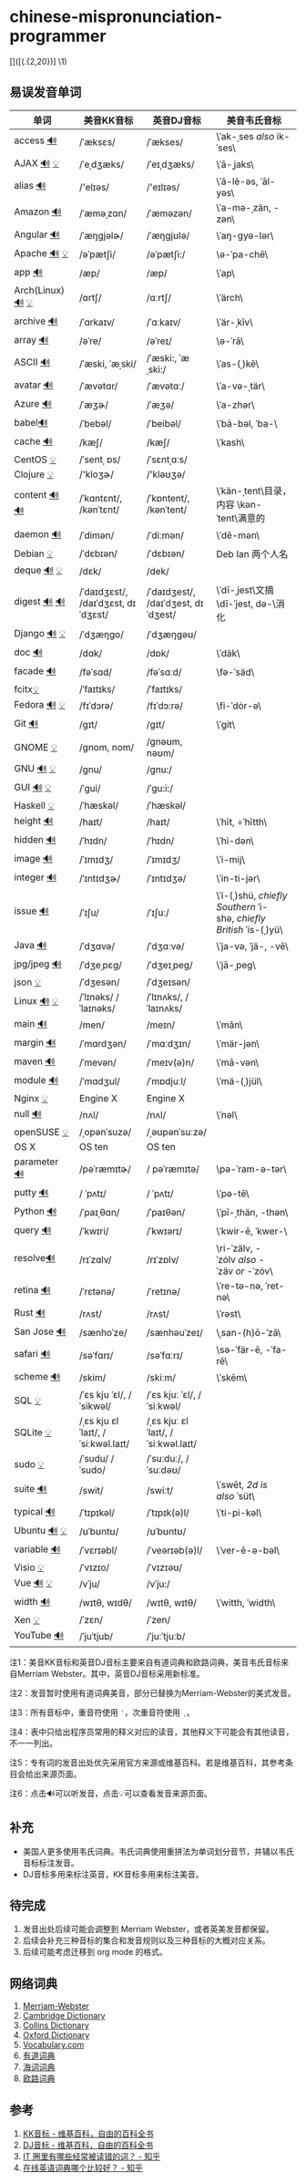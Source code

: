 # chinese-mispronunciation-programmer
[]([(.{2,20})] \1)

## 易误发音单词

| 单词                                       | 美音KK音标                              | 英音DJ音标                               | 美音韦氏音标                                   |
| ---------------------------------------- | ----------------------------------- | ------------------------------------ | ---------------------------------------- |
| access [🔊](http://dict.youdao.com/dictvoice?audio=access&type=2) | /ˈæksɛs/                            | /ˈækses/                             | \ˈak-ˌses *also* ik-ˈses\                |
| AJAX [🔊](http://dict.youdao.com/dictvoice?audio=AJAX&type=2) [💡](https://en.wikipedia.org/wiki/Ajax_(programming)) | /ˈeˌdʒæks/                          | /ˈeɪˌdʒæks/                          | \ˈā-ˌjaks\                               |
| alias [🔊](https://www.merriam-webster.com/dictionary/alias?pronunciation&lang=en_us&dir=a&file=alias001) | /'elɪəs/                            | /'eɪlɪəs/                            | \ˈā-lē-əs, ˈāl-yəs\                      |
| Amazon [🔊](https://www.merriam-webster.com/dictionary/amazon?pronunciation&lang=en_us&dir=a&file=amazon01) | /ˈæməˌzɑn/                          | /ˈæməzən/                            | \ˈa-mə-ˌzän, -zən\                       |
| Angular [🔊](http://dict.youdao.com/dictvoice?audio=Angular&type=2) | /ˈæŋɡjəlɚ/                          | /ˈæŋgjʊlə/                           | \ˈaŋ-gyə-lər\                            |
| Apache [🔊](http://dict.youdao.com/dictvoice?audio=Apache&type=2) [💡](https://en.wikipedia.org/wiki/Apache_HTTP_Server) | /əˈpætʃi/                           | /əˈpætʃi:/                           | \ə-ˈpa-chē\                              |
| app [🔊](http://dict.youdao.com/dictvoice?audio=app&type=2) | /æp/                                | /æp/                                 | \ˈap\                                    |
| Arch(Linux) [🔊](https://www.merriam-webster.com/dictionary/arch?pronunciation&lang=en_us&dir=a&file=arch0001) [💡](https://en.wikipedia.org/wiki/Arch_Linux) | /ɑrtʃ/                              | /ɑːrtʃ/                              | \ˈärch\                                  |
| archive [🔊](http://dict.youdao.com/dictvoice?audio=archive&type=2) | /ˈɑrkaɪv/                           | /ˈɑːkaɪv/                            | \ˈär-ˌkīv\                               |
| array [🔊](http://dict.youdao.com/dictvoice?audio=array&type=2) | /əˈre/                              | /əˈreɪ/                              | \ə-ˈrā\                                  |
| ASCII [🔊](https://www.merriam-webster.com/dictionary/ASCII) | /ˈæski, ˈæˌski/                     | /ˈæski:, ˈæˌski:/                    | \ˈas-(ˌ)kē\                              |
| avatar [🔊](http://dict.youdao.com/dictvoice?audio=avatar&type=2) | /ˈævətɑr/                           | /ˈævətɑː/                            | \ˈa-və-ˌtär\                             |
| Azure [🔊](http://dict.youdao.com/dictvoice?audio=azure&type=2) | /ˈæʒɚ/                              | /ˈæʒə/                               | \ˈa-zhər\                                |
| babel[🔊](https://www.merriam-webster.com/dictionary/Babel?pronunciation&lang=en_us&dir=b&file=babel002) | /ˈbebəl/                            | /ˈbeibəl/                            | \ˈbā-bəl, ˈba-\                          |
| cache [🔊](http://dict.youdao.com/dictvoice?audio=cache&type=2) | /kæʃ/                               | /kæʃ/                                | \ˈkash\                                  |
| CentOS [💡](https://en.wikipedia.org/wiki/CentOS) | /ˈsentˌ ɒs/                         | /ˈsɛntˌɑːs/                          |                                          |
| Clojure [💡](https://en.wikipedia.org/wiki/Clojure) | /'kloʒɚ/                            | /'kləʊʒə/                            |                                          |
| content [🔊](https://www.merriam-webster.com/dictionary/content?pronunciation&lang=en_us&dir=c&file=conten04) [🔊](https://www.merriam-webster.com/dictionary/content?pronunciation&lang=en_us&dir=c&file=conten03) | /ˈkɑntɛnt/, /kənˈtɛnt/              | /ˈkɒntent/, /kənˈtent/               | \ˈkän-ˌtent\目录，内容  \kən-ˈtent\满意的        |
| daemon [🔊](https://www.merriam-webster.com/dictionary/demon?pronunciation&lang=en_us&dir=d&file=demon001) | /ˈdimən/                            | /ˈdiːmən/                            | \ˈdē-mən\                                |
| Debian [💡](https://en.wikipedia.org/wiki/Debian) | /ˈdɛbɪən/                           | /ˈdɛbɪən/                            | Deb Ian 两个人名                             |
| deque [🔊](http://dict.youdao.com/dictvoice?audio=deque&type=2) [💡](https://en.wikipedia.org/wiki/Double-ended_queue) | /dɛk/                               | /dek/                                |                                          |
| digest [🔊](https://www.merriam-webster.com/dictionary/digest?pronunciation&lang=en_us&dir=d&file=digest01) [🔊](https://www.merriam-webster.com/dictionary/digest?pronunciation&lang=en_us&dir=d&file=digest02) | /ˈdaɪdʒɛst/, /daɪˈdʒɛst, dɪˈdʒɛst/  | /ˈdaɪdʒest/, /daɪˈdʒest, dɪˈdʒest/   | \ˈdī-ˌjest\文摘  \dī-ˈjest, də-\消化         |
| Django [🔊](http://dict.youdao.com/dictvoice?audio=Django&type=2) [💡](https://en.wikipedia.org/wiki/Django_(web_framework)) | /ˈdʒæŋɡo/                           | /ˈdʒæŋɡəʊ/                           |                                          |
| doc [🔊](http://dict.youdao.com/dictvoice?audio=doc&type=2) | /dɑk/                               | /dɒk/                                | \ˈdäk\                                   |
| facade [🔊](http://dict.youdao.com/dictvoice?audio=facade&type=2) | /fəˈsɑd/                            | /fəˈsɑːd/                            | \fə-ˈsäd\                                |
| fcitx[💡](https://fcitx-im.org/wiki/Fcitx) | /ˈfaɪtɪks/                          | /ˈfaɪtɪks/                           |                                          |
| Fedora [🔊](https://www.merriam-webster.com/dictionary/fedora?pronunciation&lang=en_us&dir=f&file=fedora01) [💡](https://en.wikipedia.org/wiki/Fedora_(operating_system)) | /fɪˈdɔrə/                           | /fɪˈdɔ:rə/                           | \fi-ˈdȯr-ə\                             |
| Git [🔊](http://dict.youdao.com/dictvoice?audio=git&type=2) | /ɡɪt/                               | /ɡɪt/                                | \ˈgit\                                   |
| GNOME [💡](https://en.wikipedia.org/wiki/GNOME) | /ɡnom, nom/                         | /ɡnəʊm, nəʊm/                        |                                          |
| GNU [🔊](http://dict.youdao.com/dictvoice?audio=GNU&type=2) [💡](https://www.gnu.org/) | /ɡnu/                               | /ɡnu:/                               |                                          |
| GUI [🔊](http://dict.youdao.com/dictvoice?audio=GUI&type=2) [💡](https://en.wikipedia.org/wiki/Graphical_user_interface) | /ˈɡui/                              | /ˈɡu:i:/                             |                                          |
| Haskell [💡](https://en.wikipedia.org/wiki/Haskell_(programming_language)) | /ˈhæskəl/                           | /ˈhæskəl/                            |                                          |
| height [🔊](http://dict.youdao.com/dictvoice?audio=height&type=2) | /haɪt/                              | /haɪt/                               | \ˈhīt, ÷ˈhītth\                          |
| hidden [🔊](http://dict.youdao.com/dictvoice?audio=hidden&type=2) | /ˈhɪdn/                             | /ˈhɪdn/                              | \ˈhi-dən\                                |
| image [🔊](http://dict.youdao.com/dictvoice?audio=image&type=2) | /ˈɪmɪdʒ/                            | /ˈɪmɪdʒ/                             | \ˈi-mij\                                 |
| integer [🔊](http://dict.youdao.com/dictvoice?audio=integer&type=2) | /ˈɪntɪdʒɚ/                          | /ˈɪntɪdʒə/                           | \ˈin-ti-jər\                             |
| issue [🔊](http://dict.youdao.com/dictvoice?audio=issue&type=2) | /ˈɪʃu/                              | /ˈɪʃuː/                              | \ˈi-(ˌ)shü, *chiefly Southern* ˈi-shə, *chiefly British* ˈis-(ˌ)yü\ |
| Java [🔊](http://dict.youdao.com/dictvoice?audio=java&type=2) | /ˈdʒɑvə/                            | /ˈdʒɑːvə/                            | \ˈja-və, ˈjä-, -vē\                      |
| jpg/jpeg [🔊](http://dict.youdao.com/dictvoice?audio=JPEG&type=2) | /ˈdʒeˌpɛg/                          | /ˈdʒeɪˌpeɡ/                          | \ˈjā-ˌpeg\                               |
| json [💡](https://en.wikipedia.org/wiki/JSON) | /ˈdʒesən/                           | /ˈdʒeɪsən/                           |                                          |
| Linux [🔊](http://dict.youdao.com/dictvoice?audio=linux&type=2) [💡](https://en.wikipedia.org/wiki/Linux) | /ˈlɪnəks/ /ˈlaɪnəks/                | /ˈlɪnʌks/, /ˈlaɪnʌks/                |                                          |
| main [🔊](http://dict.youdao.com/dictvoice?audio=main&type=2) | /men/                               | /meɪn/                               | \ˈmān\                                   |
| margin [🔊](http://dict.youdao.com/dictvoice?audio=margin&type=2) | /ˈmɑrdʒən/                          | /ˈmɑːdʒɪn/                           | \ˈmär-jən\                               |
| maven [🔊](http://dict.youdao.com/dictvoice?audio=maven&type=2) | /ˈmevən/                            | /ˈmeɪv(ə)n/                          | \ˈmā-vən\                                |
| module [🔊](http://dict.youdao.com/dictvoice?audio=module&type=2) | /ˈmɑdʒul/                           | /ˈmɒdjuːl/                           | \ˈmä-(ˌ)jül\                             |
| Nginx [💡](https://en.wikipedia.org/wiki/Nginx) | Engine X                            | Engine X                             |                                          |
| null [🔊](http://dict.youdao.com/dictvoice?audio=null&type=2) | /nʌl/                               | /nʌl/                                | \ˈnəl\                                   |
| openSUSE [💡](https://en.wikipedia.org/wiki/OpenSUSE) | /ˌopənˈsuzə/                        | /ˌəʊpənˈsuːzə/                       |                                          |
| OS X                                     | OS ten                              | OS ten                               |                                          |
| parameter [🔊](http://dict.youdao.com/dictvoice?audio=parameter&type=2) | /pəˈræmɪtɚ/                         | / pəˈræmɪtə/                         | \pə-ˈram-ə-tər\                          |
| putty [🔊](http://dict.youdao.com/dictvoice?audio=putty&type=2) | / ˈpʌtɪ/                            | / ˈpʌtɪ/                             | \ˈpə-tē\                                 |
| Python [🔊](https://www.merriam-webster.com/dictionary/python?pronunciation&lang=en_us&dir=p&file=python01) | /ˈpaɪˌθɑn/                          | /ˈpaɪθən/                            | \ˈpī-ˌthän, -thən\                       |
| query [🔊](http://dict.youdao.com/dictvoice?audio=query&type=2) | /ˈkwɪri/                            | /ˈkwɪərɪ/                            | \ˈkwir-ē, ˈkwer-\                        |
| resolve[🔊](http://dict.youdao.com/dictvoice?audio=resolve&type=2) | /rɪˈzɑlv/                           | /rɪˈzɒlv/                            | \ri-ˈzälv, -ˈzȯlv *also* -ˈzäv *or* -ˈzȯv\ |
| retina [🔊](http://dict.youdao.com/dictvoice?audio=retina&type=2) | /ˈrɛtənə/                           | /ˈretɪnə/                            | \ˈre-tə-nə, ˈret-nə\                     |
| Rust [🔊](https://www.merriam-webster.com/dictionary/rust?pronunciation&lang=en_us&dir=r&file=rust0001) | /rʌst/                              | /rʌst/                               | \ˈrəst\                                  |
| San Jose [🔊](http://dict.youdao.com/dictvoice?audio=san%20jose&type=2) | /sænhoˈze/                          | /sænhəuˈzeɪ/                         | \ˌsan-(h)ō-ˈzā\                          |
| safari [🔊](http://dict.youdao.com/dictvoice?audio=safari&type=2) | /səˈfɑrɪ/                           | /səˈfɑːrɪ/                           | \sə-ˈfär-ē, -ˈfa-rē\                     |
| scheme [🔊](http://dict.youdao.com/dictvoice?audio=scheme&type=2) | /skim/                              | /skiːm/                              | \ˈskēm\                                  |
| SQL [💡](https://en.wikipedia.org/wiki/SQL) | /ˈɛs kju ˈɛl/, /ˈsikwəl/            | /ˈɛs kjuː ˈɛl/, /ˈsiːkwəl/           |                                          |
| SQLite [💡](https://en.wikipedia.org/wiki/SQLite) | /ˌɛs kju ɛl ˈlaɪt/, /ˈsiːkwəl.laɪt/ | /ˌɛs kjuː ɛl ˈlaɪt/, /ˈsiːkwəl.laɪt/ |                                          |
| sudo [💡](https://en.wikipedia.org/wiki/Sudo) | /ˈsudu/  /ˈsudo/                    | /ˈsuːduː/, /ˈsuːdəʊ/                 |                                          |
| suite [🔊](http://dict.youdao.com/dictvoice?audio=suite&type=2) | /swit/                              | /swiːt/                              | \ˈswēt, *2d is also* ˈsüt\               |
| typical [🔊](http://dict.youdao.com/dictvoice?audio=typical&type=2) | /ˈtɪpɪkəl/                          | /ˈtɪpɪk(ə)l/                         | \ˈti-pi-kəl\                             |
| Ubuntu [🔊](http://dict.youdao.com/dictvoice?audio=ubuntu&type=2) [💡](https://en.wikipedia.org/wiki/Ubuntu_(operating_system)) | /ʊˈbʊntʊ/                           | /ʊˈbʊntʊ/                            |                                          |
| variable [🔊](http://dict.youdao.com/dictvoice?audio=variable&type=2) | /ˈvɛrɪəbl/                          | /ˈveərɪəb(ə)l/                       | \ˈver-ē-ə-bəl\                           |
| Visio [💡](https://en.wikipedia.org/wiki/Microsoft_Visio) | /ˈvɪzɪo/                            | /ˈvɪzɪəʊ/                            |                                          |
| Vue [🔊](http://dict.youdao.com/dictvoice?audio=vue&type=2) [💡](https://vuejs.org/v2/guide/) | /vˈju/                              | /vˈju:/                              |                                          |
| width [🔊](http://dict.youdao.com/dictvoice?audio=width&type=2) | /wɪtθ, wɪdθ/                        | /wɪtθ, wɪtθ/                         | \ˈwitth, ˈwidth\                         |
| Xen [💡](https://en.wikipedia.org/wiki/Xen) | /ˈzɛn/                              | /ˈzen/                               |                                          |
| YouTube [🔊](http://dict.youdao.com/dictvoice?audio=youtube&type=2) | /ˈjuˈtjub/                          | /ˈjuːˈtjuːb/                         |                                          |



注1：美音KK音标和英音DJ音标主要来自有道词典和欧路词典，美音韦氏音标来自Merriam Webster。其中，英音DJ音标采用新标准。

注2：发音暂时使用有道词典美音，部分已替换为Merriam-Webster的美式发音。

注3：所有音标中，重音符使用 `ˈ`，次重音符使用 `ˌ`。

注4：表中只给出程序员常用的释义对应的读音，其他释义下可能会有其他读音，不一一列出。

注5：专有词的发音出处优先采用官方来源或维基百科。若是维基百科，其参考条目会给出来源页面。

注6：点击🔊可以听发音，点击💡可以查看发音来源页面。

## 补充

* 美国人更多使用韦氏词典。韦氏词典使用重拼法为单词划分音节，并辅以韦氏音标标注发音。
* DJ音标多用来标注英音，KK音标多用来标注美音。

## 待完成

1. 发音出处后续可能会调整到 Merriam Webster，或者英美发音都保留。
2. 后续会补充三种音标的集合和发音规则以及三种音标的大概对应关系。
3. 后续可能考虑迁移到 org mode 的格式。

## 网络词典

1. [Merriam-Webster](https://www.merriam-webster.com/)
2. [Cambridge Dictionary](http://dictionary.cambridge.org/)
3. [Collins Dictionary](https://www.collinsdictionary.com/)
4. [Oxford Dictionary](https://en.oxforddictionaries.com/)
5. [Vocabulary.com](https://www.vocabulary.com/dictionary/)
6. [有道词典](http://dict.youdao.com/)
7. [海词词典](http://dict.cn/)
8. [欧路词典](https://dict.eudic.net/)

## 参考

1. [KK音标 - 维基百科，自由的百科全书](https://zh.wikipedia.org/wiki/KK%E9%9F%B3%E6%A8%99)
2. [DJ音标 - 维基百科，自由的百科全书](https://zh.wikipedia.org/wiki/DJ%E9%9F%B3%E6%A8%99)
3. [IT 圈里有哪些经常被读错的词？ - 知乎](https://www.zhihu.com/question/19739907)
4. [在线英语词典哪个比较好？ - 知乎](https://www.zhihu.com/question/19707759)
